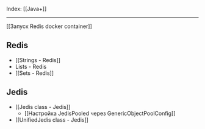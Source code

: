 
Index: [[Java+]]

---

[[Запуск Redis docker container]]
## Redis

- [[Strings - Redis]]
- Lists - Redis
- [[Sets - Redis]]


## Jedis

- [[Jedis class - Jedis]]
	- [[Настройка JedisPooled через GenericObjectPoolConfig]]
- [[UnifiedJedis class - Jedis]]
